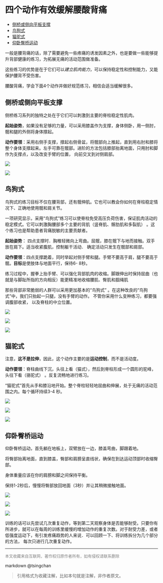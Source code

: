 四个动作有效缓解腰酸背痛
=====================


- [侧桥或侧向平板支撑](#侧桥或侧向平板支撑)
- [鸟狗式](#鸟狗式)
- [猫驼式](#猫驼式)
- [仰卧臀桥运动](#仰卧臀桥运动)



一般是腰背痛的话，除了需要避免一些疼痛的诱发因素之外，也是要做一些能够提升背部健康的练习，为拓展无痛的活动范围做准备。


这些练习的优势是在于它们可以*建立肌肉能力*，可以保持稳定性和控制能力，又能保护腰背不受伤害。

腰酸背痛，学会下面4个动作并做好规范练习，相信会适当缓解很多。

## 侧桥或侧向平板支撑

侧桥练习系列的独特之处在于它们可以刺激到主要的脊柱稳定性肌肉。


**起始姿势**，如果没有足够的力量，可以采用膝盖作为支撑，身体侧卧，用一侧肘，髋和腿的外侧将身体撑起。



**动作要领**：采用右侧手支撑，撑起右侧骨盆，将髋部向上推起，直到用右肘和膝将整个身体支撑起来。左手可靠在髋部。进阶的方法包括膝部抬离地面，只用肘和脚作为支撑点，以及改变手臂的位置， 向前交叉到对侧肩部。



![](https://mmbiz.qpic.cn/mmbiz_gif/icpaXFdibRcmBgEFCNc0NS6TPvYXK6BkndJ11J3SE2wvqZXPwaEblPvRb73gg1AN91gmvBXgaKnpTRRaUEqm55nQ/640?wx_fmt=gif)



![](https://mmbiz.qpic.cn/mmbiz_jpg/icpaXFdibRcmBgEFCNc0NS6TPvYXK6Bknd25TiaMmic27AeMQkM76ay7wbib4chqkrXLhwJzeHibpn3vIQsqHZUVGfTQ/640?wx_fmt=jpeg)



## 鸟狗式

鸟狗式的练习目标不仅在腰背部，还有髋伸肌。它也可以教会你如何在脊柱稳定情况下、正确地使用髋和肩关节。

一项研究显示，采用“鸟狗式”练习可以使脊柱免受高压负荷伤害，保证肌肉活动的稳定模式。它可以刺激胸腰部多个主要的背肌（竖脊肌、髂肋肌和多裂肌） 。这个练习也是帮助患者背痛脱敏的主要贡献者。

**起始姿势**： 四点支撑时．胸椎轻微向上弯曲。屈髋，膝在髋下与地而接触。双手放在肩下。适当收紧腹肌，控制躯干活动． 确定活动只发生在髋部和肩部。

**动作要领**：四点支撑跪着，同时举起对侧手臂和腿。手臂不要高于肩，腿不要高于髋。**目标**是使肢体与地面平行，保待6- 8秒。

练习过程中，握拳上抬手臂、可以强化背部肌肉的收缩。脚跟伸出时保持屈曲（也就是与脚趾所指的方向相反）能更精准地收缩腰肌、臀肌和腘绳肌

那些背部非常脆弱的人群可以采用更加基本的“鸟狗式” 。在这种改良的“鸟狗式”中，我们只抬起一只腿，没有手臂的动作。 不管你采用什么变种练习，都要强调腹部收紧， 以及脊柱的中立位置。

  
![](https://mmbiz.qpic.cn/mmbiz_gif/icpaXFdibRcmBgEFCNc0NS6TPvYXK6BkndBGrFBcE51hR9icG4ibu9bQCelVky0kmAElUNDsK5zO7D1DqzfLhHfhcA/640?wx_fmt=gif)



![](https://mmbiz.qpic.cn/mmbiz_jpg/icpaXFdibRcmBgEFCNc0NS6TPvYXK6Bkndafr1nNuCrKCXMcjObBiaTLibsNshzHIRMa7kag7E4GudUKZea5v1GzdQ/640?wx_fmt=jpeg)


![](https://mmbiz.qpic.cn/mmbiz_jpg/icpaXFdibRcmBgEFCNc0NS6TPvYXK6Bkndf1tYt6zHkgC1bkRyL8JUEJHmAxWFPfxDj2IDXpIOTMyU1vUAXb1Ayw/640?wx_fmt=jpeg)


## 猫驼式

注意，**这不是拉伸**，因此，这个动作主要的是**运动控制**，而不是活动度。


**动作要领**：脊柱曲线下沉，头往上看（猫式），然后到脊柱形成一个圆形的驼峰，头往下看（骆驼式） 。反复流畅地进行练习。



“猫驼式”首先从手和膝沿地开始。整个脊柱轻轻地屈曲和伸展，处于无痛的活动范围之内。每个循环持续3-4 秒。


![](https://mmbiz.qpic.cn/mmbiz_gif/icpaXFdibRcmBgEFCNc0NS6TPvYXK6BknddU5VHcsemozeFjDVnwjuZj7icMDKDZfA4oG5Fqt6pRBJ0s4OLhTxlkA/640?wx_fmt=gif)



![](https://mmbiz.qpic.cn/mmbiz_jpg/icpaXFdibRcmBgEFCNc0NS6TPvYXK6Bkndnn62ZIwjTZD3zicqzxBu6nyASPBt2tMNWwWB32fezXfzBfoaIeERW5w/640?wx_fmt=jpeg)



![](https://mmbiz.qpic.cn/mmbiz_jpg/icpaXFdibRcmBgEFCNc0NS6TPvYXK6Bkndibiaeog1SZonIqqBBY1G3lMzbAnEfIqyMniaEuqpdEjVuYIiaWreazzPhw/640?wx_fmt=jpeg)


## 仰卧臀桥运动

仰卧臀桥运动，首先躺在地板上，双臂放在一边，膝盖弯曲，脚跟着地。

将臀部抬离地面，直到膝盖，臀部和肩膀呈直线状，确保在到达运动顶部时收缩臀部。

身体重量应该在你的肩膀和脚之间保持平衡。

保持1-2秒后，慢慢将臀部放回地面（3秒）并让其稍微接触地面。

![](https://mmbiz.qpic.cn/mmbiz_gif/icpaXFdibRcmBgEFCNc0NS6TPvYXK6BknduskYPFHSKq02SBnHALdeybSapTTN3BuMAnqQ1x1tfqTc02bf1X2aNw/640?wx_fmt=gif)



![](https://mmbiz.qpic.cn/mmbiz_jpg/icpaXFdibRcmBgEFCNc0NS6TPvYXK6BkndBOWqFicJ1TOPTJrVPHBibpFrLic3Oqh8ZS37QqMYy2EOE87FGLpe5vw9Q/640?wx_fmt=jpeg)



![](https://mmbiz.qpic.cn/mmbiz_jpg/icpaXFdibRcmBgEFCNc0NS6TPvYXK6BkndlPNmWYOmgHY7uAZHNWkKN30hEtFoRWDQFCvunBNzyCvkMd85Sm2tZA/640?wx_fmt=jpeg)



训练的话可以先尝试几次重复动作，等到第二天观察身体是否能够耐受。只要你有所进步，就可以在每周的训练里缓慢的增加动作的重复次数。对于耐受力差，或者低强度运动下，有引发疼痛趋势的人来说．可以回顾一下、将训练拆分为几个部分的方法， 每次只进行几次重复动作。


----
<font size=2 color='grey'>本文收藏来自互联网，著作权归原作者所有，如有侵权请联系删除</font>

markdown @tsingchan 

> 引用格式为收藏注解，比如本句就是注解，非作者原文。
